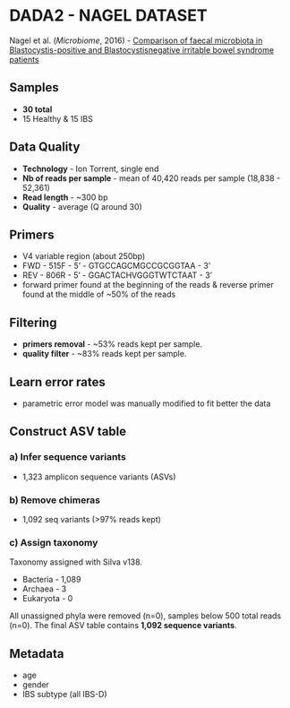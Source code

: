 # DADA2 - NAGEL DATASET

Nagel et al. (_Microbiome_, 2016) - [Comparison of faecal microbiota in Blastocystis-positive and Blastocystisnegative irritable bowel syndrome patients][1]

[1]: https://microbiomejournal.biomedcentral.com/articles/10.1186/s40168-016-0191-0


## Samples
- **30 total**
- 15 Healthy & 15 IBS

## Data Quality
- **Technology** - Ion Torrent, single end
- **Nb of reads per sample** - mean of 40,420 reads per sample (18,838 - 52,361)
- **Read length** - ~300 bp
- **Quality** - average (Q around 30)

## Primers
- V4 variable region (about 250bp)
- FWD - 515F - 5’ - GTGCCAGCMGCCGCGGTAA - 3’
- REV -  806R - 5’ - GGACTACHVGGGTWTCTAAT - 3’
- forward primer found at the beginning of the reads & reverse primer found at the middle of \~50% of the reads

## Filtering
- **primers removal** - \~53% reads kept per sample.
- **quality filter** - \~83% reads kept per sample.

## Learn error rates
- parametric error model was manually modified to fit better the data

## Construct ASV table
### a) Infer sequence variants
- 1,323 amplicon sequence variants (ASVs)

### b) Remove chimeras
- 1,092 seq variants (>97% reads kept)

### c) Assign taxonomy
Taxonomy assigned with Silva v138.
- Bacteria - 1,089
- Archaea - 3
- Eukaryota - 0

All unassigned phyla were removed (n=0), samples below 500 total reads (n=0). The final ASV table contains **1,092 sequence variants**.

## Metadata
- age
- gender
- IBS subtype (all IBS-D)